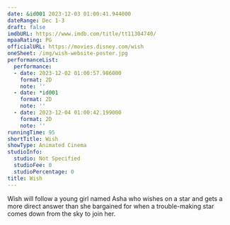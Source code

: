 ```yaml
---
date: &id001 2023-12-03 01:00:41.944000
dateRange: Dec 1-3
draft: false
imdbURL: https://www.imdb.com/title/tt11304740/
mpaaRating: PG
officialURL: https://movies.disney.com/wish
oneSheet: /img/wish-website-poster.jpg
performanceList:
  performance:
  - date: 2023-12-02 01:00:57.986000
    format: 2D
    note: ''
  - date: *id001
    format: 2D
    note: ''
  - date: 2023-12-04 01:00:42.199000
    format: 2D
    note: ''
runningTime: 95
shortTitle: Wish
showType: Animated Cinema
studioInfo:
  studio: Not Specified
  studioFee: 0
  studioPercentage: 0
title: Wish
---
```


Wish will follow a young girl named Asha who wishes on a star and gets a more direct answer than she bargained for when a trouble-making star comes down from the sky to join her.